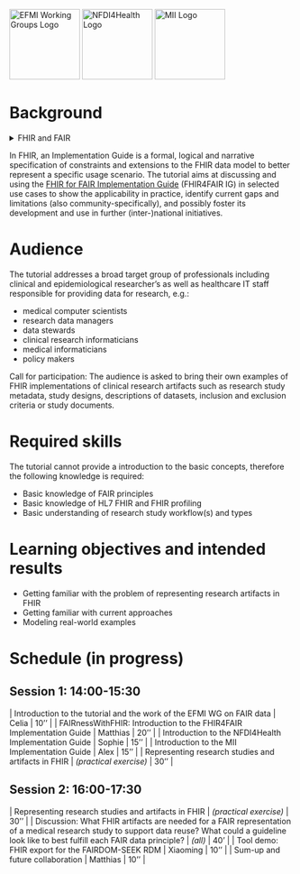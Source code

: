 <span class="logo"><img src="https://efmi.org/wp-content/uploads/2019/11/EFMI_Logo_new_wg-587x235.png" alt="EFMI Working Groups Logo" width="125"></span>
<span class="logo"><img src="https://www.nfdi4health.de/images/logo/nfdi4health.svg" alt="NFDI4Health Logo" width="125"></span>
<span class="logo"><img src="https://www.medizininformatik-initiative.de/themes/custom/mii/assets/img/Logo_MII_270px_Hoehe_de.png" alt="MII Logo" width="125"></span>

# Background
<details>

<summary>FHIR and FAIR</summary>

[Health Level 7 Fast Healthcare Interoperability Resources](https://www.hl7.org/fhir/) (FHIR) is the predominant evolving IT standard for the representation of medical data in health care. Many international initiatives are developing data models conforming to the FHIR specification to represent and exchange medical data, both within academics and industry. While the focus of FHIR has traditionally been health care, widening its use to clinical and epidemiological research is still at an early stage of development.

The [FAIR data principles](https://doi.org/10.1038/sdata.2016.18) and [FHIR profiling](https://hl7.org/FHIR/profiling.html) share common objectives centered around improving data interoperability and usability in healthcare, thus increasing value of these data. As the FAIR principles are meant to be rather understood as guidance than as strict rules, we need to put in relation the FAIR principles' overarching goals with the specific technical specifications and standards of FHIR profiling to align both, FHIR and FAIR.

</details>


In FHIR, an Implementation Guide is a formal, logical and narrative specification of constraints and extensions  to the FHIR data model to better represent a specific usage scenario. The tutorial aims at discussing and using the [FHIR for FAIR Implementation Guide](https://build.fhir.org/ig/HL7/fhir-for-fair/) (FHIR4FAIR IG) in selected use cases to show the applicability in practice, identify current gaps and limitations (also community-specifically), and possibly foster its development and use in further (inter-)national initiatives.

# Audience
The tutorial addresses a broad target group of professionals including clinical and epidemiological researcher’s as well as healthcare IT staff responsible for providing data for research, e.g.:
- medical computer scientists
- research data managers
- data stewards
- clinical research informaticians
- medical informaticians
- policy makers

<div class="red-box">
  <span class="box-heading">Call for participation:</span> The audience is asked to bring their own examples of FHIR implementations of clinical research artifacts such as research study metadata, study designs, descriptions of datasets, inclusion and exclusion criteria or study documents.
</div>

# Required skills
The tutorial cannot provide a introduction to the basic concepts, therefore the following knowledge is required:
- Basic knowledge of FAIR principles
- Basic knowledge of HL7 FHIR and FHIR profiling
- Basic understanding of research study workflow(s) and types

# Learning objectives and intended results
- Getting familiar with the problem of representing research artifacts in FHIR
- Getting familiar with current approaches
- Modeling real-world examples

# Schedule (in progress)
## Session 1: 14:00-15:30

| Introduction to the tutorial and the work of the EFMI WG on FAIR data | Celia | 10’’ |
| FAIRnessWithFHIR: Introduction to the FHIR4FAIR Implementation Guide | Matthias | 20’’ |
| Introduction to the NFDI4Health Implementation Guide | Sophie | 15’’ |
| Introduction to the MII Implementation Guide | Alex | 15’’ |
| Representing research studies and artifacts in FHIR | *(practical exercise)* | 30’’ |

## Session 2: 16:00-17:30

| Representing research studies and artifacts in FHIR | *(practical exercise)* | 30’’ |
| Discussion: What FHIR artifacts are needed for a FAIR representation of a medical research study to support data reuse? What could a guideline look like to best fulfill each FAIR data principle? | *(all)* | 40’ |
| Tool demo: FHIR export for the FAIRDOM-SEEK RDM | Xiaoming | 10’’ |
| Sum-up and future collaboration | Matthias | 10’’ |


